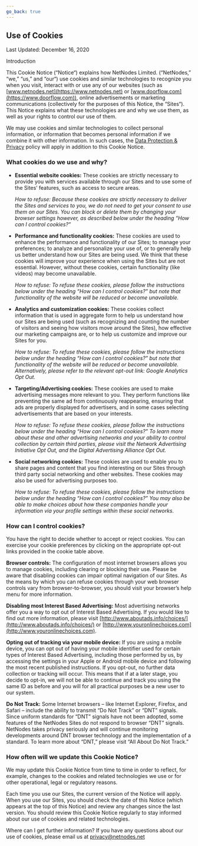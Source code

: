 ```yaml
---
go_back: true
---
```



## Use of Cookies

Last Updated: December 16, 2020

Introduction

This Cookie Notice (“Notice“) explains how NetNodes Limited. (“NetNodes,” “we,” “us,” and “our“) use cookies and similar technologies to recognize you when you visit, interact with or use any of our websites (such as [www.netnodes.net](https://www.netnodes.net) or [www.doorflow.com](https://www.doorflow.com)), online advertisements or marketing communications (collectively for the purposes of this Notice, the “Sites“). This Notice explains what these technologies are and why we use them, as well as your rights to control our use of them.

We may use cookies and similar technologies to collect personal information, or information that becomes personal information if we combine it with other information. In such cases, the [Data Protection & Privacy](https://policy.doorflow.com/privacy_policy) policy will apply in addition to this Cookie Notice.

### What cookies do we use and why?

- **Essential website cookies:** These cookies are strictly necessary to provide you with services available through our Sites and to use some of the Sites’ features, such as access to secure areas.

	_How to refuse: Because these cookies are strictly necessary to deliver the Sites and services to you, we do not need to get your consent to use them on our Sites. You can block or delete them by changing your browser settings however, as described below under the heading “How can I control cookies?”_

- **Performance and functionality cookies:** These cookies are used to enhance the performance and functionality of our Sites; to manage your preferences; to analyze and personalize your use of, or to generally help us better understand how our Sites are being used. We think that these cookies will improve your experience when using the Sites but are not essential. However, without these cookies, certain functionality (like videos) may become unavailable.

	_How to refuse: To refuse these cookies, please follow the instructions below under the heading “How can I control cookies?” but note that functionality of the website will be reduced or become unavailable._

- **Analytics and customization cookies:** These cookies collect information that is used in aggregate form to help us understand how our Sites are being used (such as recognizing and counting the number of visitors and seeing how visitors move around the Sites), how effective our marketing campaigns are, or to help us customize and improve our Sites for you.

	_How to refuse: To refuse these cookies, please follow the instructions below under the heading “How can I control cookies?” but note that functionality of the website will be reduced or become unavailable. Alternatively, please refer to the relevant opt-out link: Google Analytics Opt Out._

- **Targeting/Advertising cookies:** These cookies are used to make advertising messages more relevant to you. They perform functions like preventing the same ad from continuously reappearing, ensuring that ads are properly displayed for advertisers, and in some cases selecting advertisements that are based on your interests.

	_How to refuse: To refuse these cookies, please follow the instructions below under the heading “How can I control cookies?” To learn more about these and other advertising networks and your ability to control collection by certain third parties, please visit the Network Advertising Initiative Opt Out, and the Digital Advertising Alliance Opt Out._

- **Social networking cookies:** These cookies are used to enable you to share pages and content that you find interesting on our Sites through third party social networking and other websites. These cookies may also be used for advertising purposes too.

	_How to refuse: To refuse these cookies, please follow the instructions below under the heading “How can I control cookies?” You may also be able to make choices about how these companies handle your information via your profile settings within these social networks._

### How can I control cookies?

You have the right to decide whether to accept or reject cookies. You can exercise your cookie preferences by clicking on the appropriate opt-out links provided in the cookie table above.

**Browser controls:** The configuration of most internet browsers allows you to manage cookies, including clearing or blocking their use. Please be aware that disabling cookies can impair optimal navigation of our Sites.  As the means by which you can refuse cookies through your web browser controls vary from browser-to-browser, you should visit your browser’s help menu for more information.

**Disabling most Interest Based Advertising:** Most advertising networks offer you a way to opt out of Interest Based Advertising. If you would like to find out more information, please visit [http://www.aboutads.info/choices/](http://www.aboutads.info/choices/) or [http://www.youronlinechoices.com](http://www.youronlinechoices.com).

**Opting out of tracking via your mobile device:** If you are using a mobile device, you can opt out of having your mobile identifier used for certain types of Interest Based Advertising, including those performed by us, by accessing the settings in your Apple or Android mobile device and following the most recent published instructions. If you opt-out, no further data collection or tracking will occur. This means that if at a later stage, you decide to opt-in, we will not be able to continue and track you using the same ID as before and you will for all practical purposes be a new user to our system.

**Do Not Track:** Some Internet browsers – like Internet Explorer, Firefox, and Safari – include the ability to transmit “Do Not Track” or “DNT” signals. Since uniform standards for “DNT” signals have not been adopted, some features of the NetNodes Sites do not respond to browser “DNT” signals. NetNodes takes privacy seriously and will continue monitoring developments around DNT browser technology and the implementation of a standard. To learn more about “DNT,” please visit “All About Do Not Track.”

### How often will we update this Cookie Notice?

We may update this Cookie Notice from time to time in order to reflect, for example, changes to the cookies and related technologies we use or for other operational, legal or regulatory reasons.

Each time you use our Sites, the current version of the Notice will apply. When you use our Sites, you should check the date of this Notice (which appears at the top of this Notice) and review any changes since the last version. You should review this Cookie Notice regularly to stay informed about our use of cookies and related technologies.

Where can I get further information? If you have any questions about our use of cookies, please email us at privacy@netnodes.net